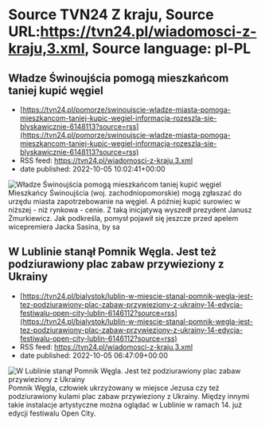 # Source TVN24 Z kraju, Source URL:https://tvn24.pl/wiadomosci-z-kraju,3.xml, Source language: pl-PL

## Władze Świnoujścia pomogą mieszkańcom taniej kupić węgiel
 - [https://tvn24.pl/pomorze/swinoujscie-wladze-miasta-pomoga-mieszkancom-taniej-kupic-wegiel-informacja-rozeszla-sie-blyskawicznie-6148113?source=rss](https://tvn24.pl/pomorze/swinoujscie-wladze-miasta-pomoga-mieszkancom-taniej-kupic-wegiel-informacja-rozeszla-sie-blyskawicznie-6148113?source=rss)
 - RSS feed: https://tvn24.pl/wiadomosci-z-kraju,3.xml
 - date published: 2022-10-05 10:02:41+00:00

<img alt="Władze Świnoujścia pomogą mieszkańcom taniej kupić węgiel" src="https://tvn24.pl/najnowsze/cdn-zdjecie-fj2m80-wegiel-w-porcie-w-swinoujsciu-6148132/alternates/LANDSCAPE_1280" />
    Mieszkańcy Świnoujścia (woj. zachodniopomorskie) mogą zgłaszać do urzędu miasta zapotrzebowanie na węgiel. A później kupić surowiec w niższej - niż rynkowa - cenie. Z taką inicjatywą wyszedł prezydent Janusz Żmurkiewicz. Jak podkreśla, pomysł pojawił się jeszcze przed apelem wicepremiera Jacka Sasina, by sa

## W Lublinie stanął Pomnik Węgla. Jest też podziurawiony plac zabaw przywieziony z Ukrainy
 - [https://tvn24.pl/bialystok/lublin-w-miescie-stanal-pomnik-wegla-jest-tez-podziurawiony-plac-zabaw-przywieziony-z-ukrainy-14-edycja-festiwalu-open-city-lublin-6146112?source=rss](https://tvn24.pl/bialystok/lublin-w-miescie-stanal-pomnik-wegla-jest-tez-podziurawiony-plac-zabaw-przywieziony-z-ukrainy-14-edycja-festiwalu-open-city-lublin-6146112?source=rss)
 - RSS feed: https://tvn24.pl/wiadomosci-z-kraju,3.xml
 - date published: 2022-10-05 06:47:09+00:00

<img alt="W Lublinie stanął Pomnik Węgla. Jest też podziurawiony plac zabaw przywieziony z Ukrainy  " src="https://tvn24.pl/najnowsze/cdn-zdjecie-336352-carbon-monument-pomnika-wegla-grzegorza-klamana-6146121/alternates/LANDSCAPE_1280" />
    Pomnik Węgla, człowiek ukrzyżowany w miejsce Jezusa czy też podziurawiony kulami plac zabaw przywieziony z Ukrainy. Między innymi takie instalacje artystyczne można oglądać w Lublinie w ramach 14. już edycji festiwalu Open City.
